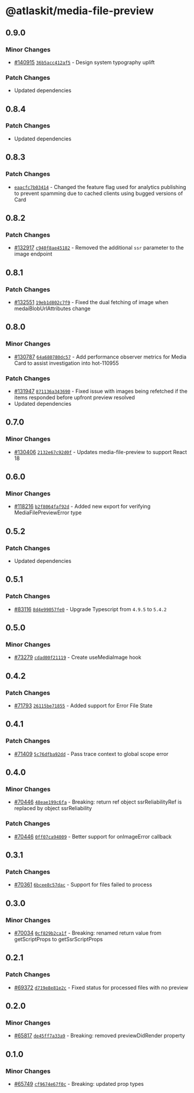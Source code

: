 # @atlaskit/media-file-preview

## 0.9.0

### Minor Changes

- [#140915](https://stash.atlassian.com/projects/CONFCLOUD/repos/confluence-frontend/pull-requests/140915)
  [`36b5acc412af5`](https://stash.atlassian.com/projects/CONFCLOUD/repos/confluence-frontend/commits/36b5acc412af5) -
  Design system typography uplift

### Patch Changes

- Updated dependencies

## 0.8.4

### Patch Changes

- Updated dependencies

## 0.8.3

### Patch Changes

- [`eaacfc7b03414`](https://stash.atlassian.com/projects/CONFCLOUD/repos/confluence-frontend/commits/eaacfc7b03414) -
  Changed the feature flag used for analytics publishing to prevent spamming due to cached clients
  using bugged versions of Card

## 0.8.2

### Patch Changes

- [#132917](https://stash.atlassian.com/projects/CONFCLOUD/repos/confluence-frontend/pull-requests/132917)
  [`c940f8ae45182`](https://stash.atlassian.com/projects/CONFCLOUD/repos/confluence-frontend/commits/c940f8ae45182) -
  Removed the additional `ssr` parameter to the image endpoint

## 0.8.1

### Patch Changes

- [#132551](https://stash.atlassian.com/projects/CONFCLOUD/repos/confluence-frontend/pull-requests/132551)
  [`19eb1d802c7f9`](https://stash.atlassian.com/projects/CONFCLOUD/repos/confluence-frontend/commits/19eb1d802c7f9) -
  Fixed the dual fetching of image when medaiBlobUrlAttributes change

## 0.8.0

### Minor Changes

- [#130787](https://stash.atlassian.com/projects/CONFCLOUD/repos/confluence-frontend/pull-requests/130787)
  [`64a680780dc57`](https://stash.atlassian.com/projects/CONFCLOUD/repos/confluence-frontend/commits/64a680780dc57) -
  Add performance observer metrics for Media Card to assist investigation into hot-110955

### Patch Changes

- [#131947](https://stash.atlassian.com/projects/CONFCLOUD/repos/confluence-frontend/pull-requests/131947)
  [`871136a343690`](https://stash.atlassian.com/projects/CONFCLOUD/repos/confluence-frontend/commits/871136a343690) -
  Fixed issue with images being refetched if the items responded before upfront preview resolved
- Updated dependencies

## 0.7.0

### Minor Changes

- [#130406](https://stash.atlassian.com/projects/CONFCLOUD/repos/confluence-frontend/pull-requests/130406)
  [`2132e67c92d0f`](https://stash.atlassian.com/projects/CONFCLOUD/repos/confluence-frontend/commits/2132e67c92d0f) -
  Updates media-file-preview to support React 18

## 0.6.0

### Minor Changes

- [#118216](https://stash.atlassian.com/projects/CONFCLOUD/repos/confluence-frontend/pull-requests/118216)
  [`b2f8064faf92d`](https://stash.atlassian.com/projects/CONFCLOUD/repos/confluence-frontend/commits/b2f8064faf92d) -
  Added new export for verifying MediaFilePreviewError type

## 0.5.2

### Patch Changes

- Updated dependencies

## 0.5.1

### Patch Changes

- [#83116](https://stash.atlassian.com/projects/CONFCLOUD/repos/confluence-frontend/pull-requests/83116)
  [`8d4e99057fe0`](https://stash.atlassian.com/projects/CONFCLOUD/repos/confluence-frontend/commits/8d4e99057fe0) -
  Upgrade Typescript from `4.9.5` to `5.4.2`

## 0.5.0

### Minor Changes

- [#73279](https://stash.atlassian.com/projects/CONFCLOUD/repos/confluence-frontend/pull-requests/73279)
  [`cdad00f21119`](https://stash.atlassian.com/projects/CONFCLOUD/repos/confluence-frontend/commits/cdad00f21119) -
  Create useMediaImage hook

## 0.4.2

### Patch Changes

- [#71793](https://stash.atlassian.com/projects/CONFCLOUD/repos/confluence-frontend/pull-requests/71793)
  [`26115be71855`](https://stash.atlassian.com/projects/CONFCLOUD/repos/confluence-frontend/commits/26115be71855) -
  Added support for Error File State

## 0.4.1

### Patch Changes

- [#71409](https://stash.atlassian.com/projects/CONFCLOUD/repos/confluence-frontend/pull-requests/71409)
  [`5c76dfba92dd`](https://stash.atlassian.com/projects/CONFCLOUD/repos/confluence-frontend/commits/5c76dfba92dd) -
  Pass trace context to global scope error

## 0.4.0

### Minor Changes

- [#70446](https://stash.atlassian.com/projects/CONFCLOUD/repos/confluence-frontend/pull-requests/70446)
  [`48eae199c6fa`](https://stash.atlassian.com/projects/CONFCLOUD/repos/confluence-frontend/commits/48eae199c6fa) -
  Breaking: return ref object ssrReliabilityRef is replaced by object ssrReliability

### Patch Changes

- [#70446](https://stash.atlassian.com/projects/CONFCLOUD/repos/confluence-frontend/pull-requests/70446)
  [`0ff07ca94009`](https://stash.atlassian.com/projects/CONFCLOUD/repos/confluence-frontend/commits/0ff07ca94009) -
  Better support for onImageError callback

## 0.3.1

### Patch Changes

- [#70361](https://stash.atlassian.com/projects/CONFCLOUD/repos/confluence-frontend/pull-requests/70361)
  [`6bcee8c57dac`](https://stash.atlassian.com/projects/CONFCLOUD/repos/confluence-frontend/commits/6bcee8c57dac) -
  Support for files failed to process

## 0.3.0

### Minor Changes

- [#70034](https://stash.atlassian.com/projects/CONFCLOUD/repos/confluence-frontend/pull-requests/70034)
  [`0cf829b2ca1f`](https://stash.atlassian.com/projects/CONFCLOUD/repos/confluence-frontend/commits/0cf829b2ca1f) -
  Breaking: renamed return value from getScriptProps to getSsrScriptProps

## 0.2.1

### Patch Changes

- [#69372](https://stash.atlassian.com/projects/CONFCLOUD/repos/confluence-frontend/pull-requests/69372)
  [`d719e8e81e2c`](https://stash.atlassian.com/projects/CONFCLOUD/repos/confluence-frontend/commits/d719e8e81e2c) -
  Fixed status for processed files with no preview

## 0.2.0

### Minor Changes

- [#65817](https://stash.atlassian.com/projects/CONFCLOUD/repos/confluence-frontend/pull-requests/65817)
  [`de45ff7a33a9`](https://stash.atlassian.com/projects/CONFCLOUD/repos/confluence-frontend/commits/de45ff7a33a9) -
  Breaking: removed previewDidRender property

## 0.1.0

### Minor Changes

- [#65749](https://stash.atlassian.com/projects/CONFCLOUD/repos/confluence-frontend/pull-requests/65749)
  [`cf9674e67f0c`](https://stash.atlassian.com/projects/CONFCLOUD/repos/confluence-frontend/commits/cf9674e67f0c) -
  Breaking: updated prop types
